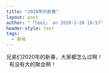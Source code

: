 ```yaml
---
title: "2020年的新春"
layout: post
author: "「leo1」 on 2020-1-20 10:57"
header-style: text
tags:
  - 新闻
---
```


<head></head>
<body>
  兄弟们2020年的新春，大家都怎么过啊！
 <br> &nbsp;&nbsp;有没有大的聚会啊！
 <br> 
 <br> 
 <br>
</body>



